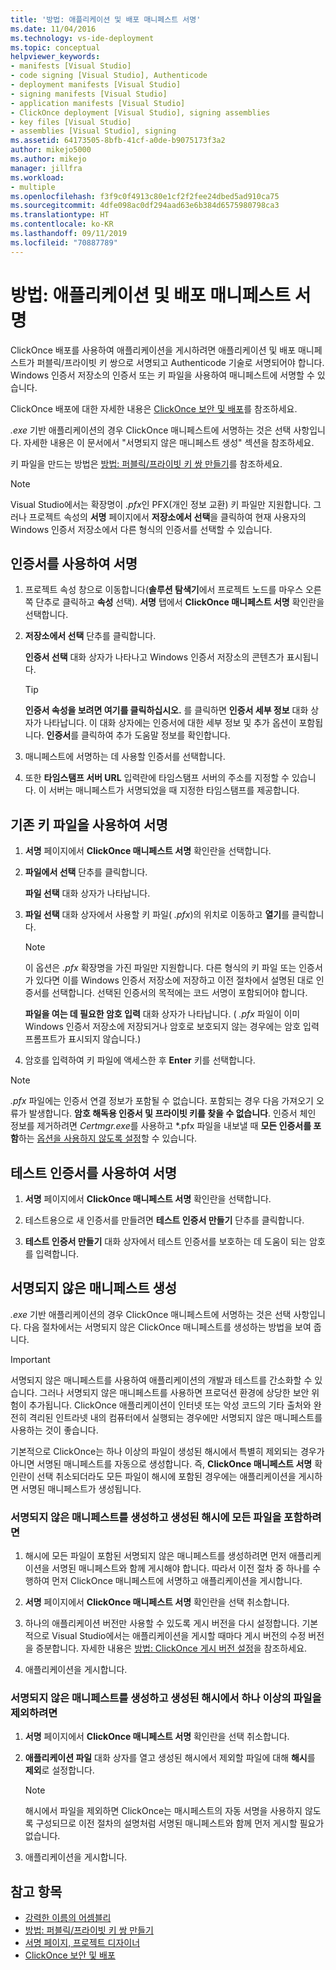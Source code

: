 ```yaml
---
title: '방법: 애플리케이션 및 배포 매니페스트 서명'
ms.date: 11/04/2016
ms.technology: vs-ide-deployment
ms.topic: conceptual
helpviewer_keywords:
- manifests [Visual Studio]
- code signing [Visual Studio], Authenticode
- deployment manifests [Visual Studio]
- signing manifests [Visual Studio]
- application manifests [Visual Studio]
- ClickOnce deployment [Visual Studio], signing assemblies
- key files [Visual Studio]
- assemblies [Visual Studio], signing
ms.assetid: 64173505-8bfb-41cf-a0de-b9075173f3a2
author: mikejo5000
ms.author: mikejo
manager: jillfra
ms.workload:
- multiple
ms.openlocfilehash: f3f9c0f4913c80e1cf2f2fee24dbed5ad910ca75
ms.sourcegitcommit: 4dfe098ac0df294aad63e6b384d6575980798ca3
ms.translationtype: HT
ms.contentlocale: ko-KR
ms.lasthandoff: 09/11/2019
ms.locfileid: "70887789"
---
```

# <a name="how-to-sign-application-and-deployment-manifests"></a>방법: 애플리케이션 및 배포 매니페스트 서명

ClickOnce 배포를 사용하여 애플리케이션을 게시하려면 애플리케이션 및 배포 매니페스트가 퍼블릭/프라이빗 키 쌍으로 서명되고 Authenticode 기술로 서명되어야 합니다. Windows 인증서 저장소의 인증서 또는 키 파일을 사용하여 매니페스트에 서명할 수 있습니다.

ClickOnce 배포에 대한 자세한 내용은 [ClickOnce 보안 및 배포](../deployment/clickonce-security-and-deployment.md)를 참조하세요.

*.exe* 기반 애플리케이션의 경우 ClickOnce 매니페스트에 서명하는 것은 선택 사항입니다. 자세한 내용은 이 문서에서 "서명되지 않은 매니페스트 생성" 섹션을 참조하세요.

키 파일을 만드는 방법은 [방법: 퍼블릭/프라이빗 키 쌍 만들기](/dotnet/framework/app-domains/how-to-create-a-public-private-key-pair)를 참조하세요.

> [!NOTE]
> Visual Studio에서는 확장명이 *.pfx*인 PFX(개인 정보 교환) 키 파일만 지원합니다. 그러나 프로젝트 속성의 **서명** 페이지에서 **저장소에서 선택**을 클릭하여 현재 사용자의 Windows 인증서 저장소에서 다른 형식의 인증서를 선택할 수 있습니다.

## <a name="sign-using-a-certificate"></a>인증서를 사용하여 서명

1. 프로젝트 속성 창으로 이동합니다(**솔루션 탐색기**에서 프로젝트 노드를 마우스 오른쪽 단추로 클릭하고 **속성** 선택). **서명** 탭에서 **ClickOnce 매니페스트 서명** 확인란을 선택합니다.

2. **저장소에서 선택** 단추를 클릭합니다.

     **인증서 선택** 대화 상자가 나타나고 Windows 인증서 저장소의 콘텐츠가 표시됩니다.

    > [!TIP]
    > **인증서 속성을 보려면 여기를 클릭하십시오.** 를 클릭하면 **인증서 세부 정보** 대화 상자가 나타납니다. 이 대화 상자에는 인증서에 대한 세부 정보 및 추가 옵션이 포함됩니다. **인증서**를 클릭하여 추가 도움말 정보를 확인합니다.

3. 매니페스트에 서명하는 데 사용할 인증서를 선택합니다.

4. 또한 **타임스탬프 서버 URL** 입력란에 타임스탬프 서버의 주소를 지정할 수 있습니다. 이 서버는 매니페스트가 서명되었을 때 지정한 타임스탬프를 제공합니다.

## <a name="sign-using-an-existing-key-file"></a>기존 키 파일을 사용하여 서명

1. **서명** 페이지에서 **ClickOnce 매니페스트 서명** 확인란을 선택합니다.

2. **파일에서 선택** 단추를 클릭합니다.

     **파일 선택** 대화 상자가 나타납니다.

3. **파일 선택** 대화 상자에서 사용할 키 파일( *.pfx*)의 위치로 이동하고 **열기**를 클릭합니다.

    > [!NOTE]
    > 이 옵션은 *.pfx* 확장명을 가진 파일만 지원합니다. 다른 형식의 키 파일 또는 인증서가 있다면 이를 Windows 인증서 저장소에 저장하고 이전 절차에서 설명된 대로 인증서를 선택합니다. 선택된 인증서의 목적에는 코드 서명이 포함되어야 합니다.

     **파일을 여는 데 필요한 암호 입력** 대화 상자가 나타납니다. ( *.pfx* 파일이 이미 Windows 인증서 저장소에 저장되거나 암호로 보호되지 않는 경우에는 암호 입력 프롬프트가 표시되지 않습니다.)

4. 암호를 입력하여 키 파일에 액세스한 후 **Enter** 키를 선택합니다.

> [!NOTE]
> *.pfx* 파일에는 인증서 연결 정보가 포함될 수 없습니다. 포함되는 경우 다음 가져오기 오류가 발생합니다. **암호 해독용 인증서 및 프라이빗 키를 찾을 수 없습니다**. 인증서 체인 정보를 제거하려면 *Certmgr.exe*를 사용하고 *.pfx 파일을 내보낼 때 **모든 인증서를 포함**하는 [옵션을 사용하지 않도록 설정](/previous-versions/aa730868(v=vs.80)?redirectedfrom=MSDN#rsvssign_topic3)할 수 있습니다.

## <a name="sign-using-a-test-certificate"></a>테스트 인증서를 사용하여 서명

1. **서명** 페이지에서 **ClickOnce 매니페스트 서명** 확인란을 선택합니다.

2. 테스트용으로 새 인증서를 만들려면 **테스트 인증서 만들기** 단추를 클릭합니다.

3. **테스트 인증서 만들기** 대화 상자에서 테스트 인증서를 보호하는 데 도움이 되는 암호를 입력합니다.

## <a name="generate-unsigned-manifests"></a>서명되지 않은 매니페스트 생성

*.exe* 기반 애플리케이션의 경우 ClickOnce 매니페스트에 서명하는 것은 선택 사항입니다. 다음 절차에서는 서명되지 않은 ClickOnce 매니페스트를 생성하는 방법을 보여 줍니다.

> [!IMPORTANT]
> 서명되지 않은 매니페스트를 사용하여 애플리케이션의 개발과 테스트를 간소화할 수 있습니다. 그러나 서명되지 않은 매니페스트를 사용하면 프로덕션 환경에 상당한 보안 위험이 추가됩니다. ClickOnce 애플리케이션이 인터넷 또는 악성 코드의 기타 출처와 완전히 격리된 인트라넷 내의 컴퓨터에서 실행되는 경우에만 서명되지 않은 매니페스트를 사용하는 것이 좋습니다.

기본적으로 ClickOnce는 하나 이상의 파일이 생성된 해시에서 특별히 제외되는 경우가 아니면 서명된 매니페스트를 자동으로 생성합니다. 즉, **ClickOnce 매니페스트 서명** 확인란이 선택 취소되더라도 모든 파일이 해시에 포함된 경우에는 애플리케이션을 게시하면 서명된 매니페스트가 생성됩니다.

### <a name="to-generate-unsigned-manifests-and-include-all-files-in-the-generated-hash"></a>서명되지 않은 매니페스트를 생성하고 생성된 해시에 모든 파일을 포함하려면

1. 해시에 모든 파일이 포함된 서명되지 않은 매니페스트를 생성하려면 먼저 애플리케이션을 서명된 매니페스트와 함께 게시해야 합니다. 따라서 이전 절차 중 하나를 수행하여 먼저 ClickOnce 매니페스트에 서명하고 애플리케이션을 게시합니다.

2. **서명** 페이지에서 **ClickOnce 매니페스트 서명** 확인란을 선택 취소합니다.

3. 하나의 애플리케이션 버전만 사용할 수 있도록 게시 버전을 다시 설정합니다. 기본적으로 Visual Studio에서는 애플리케이션을 게시할 때마다 게시 버전의 수정 버전을 증분합니다. 자세한 내용은 [방법: ClickOnce 게시 버전 설정](../deployment/how-to-set-the-clickonce-publish-version.md)을 참조하세요.

4. 애플리케이션을 게시합니다.

### <a name="to-generate-unsigned-manifests-and-exclude-one-or-more-files-from-the-generated-hash"></a>서명되지 않은 매니페스트를 생성하고 생성된 해시에서 하나 이상의 파일을 제외하려면

1. **서명** 페이지에서 **ClickOnce 매니페스트 서명** 확인란을 선택 취소합니다.

2. **애플리케이션 파일** 대화 상자를 열고 생성된 해시에서 제외할 파일에 대해 **해시**를 **제외**로 설정합니다.

    > [!NOTE]
    > 해시에서 파일을 제외하면 ClickOnce는 매시페스트의 자동 서명을 사용하지 않도록 구성되므로 이전 절차의 설명처럼 서명된 매니페스트와 함께 먼저 게시할 필요가 없습니다.

3. 애플리케이션을 게시합니다.

## <a name="see-also"></a>참고 항목

- [강력한 이름의 어셈블리](/dotnet/framework/app-domains/strong-named-assemblies)
- [방법: 퍼블릭/프라이빗 키 쌍 만들기](/dotnet/framework/app-domains/how-to-create-a-public-private-key-pair)
- [서명 페이지, 프로젝트 디자이너](../ide/reference/signing-page-project-designer.md)
- [ClickOnce 보안 및 배포](../deployment/clickonce-security-and-deployment.md)
